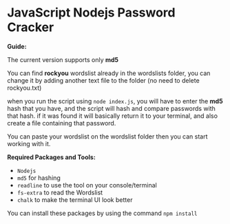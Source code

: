<h1> JavaScript Nodejs Password Cracker </h1>

**Guide:**

The current version supports only **md5**

You can find **rockyou** wordslist already in the wordslists folder, you can change it by adding another text file to the folder (no need to delete rockyou.txt)

when you run the script using `node index.js`, you will have to enter the **md5** hash that you have, and the script will hash and compare passwords with that hash. if it was found it will basically return it to your terminal, and also create a file containing that password.

You can paste your wordslist on the wordslist folder then you can start working with it.

**Required Packages and Tools:**

* `Nodejs`
* `md5` for hashing
* `readline` to use the tool on your console/terminal
* `fs-extra` to read the Wordslist
* `chalk` to make the terminal UI look better

You can install these packages by using the command `npm install`
